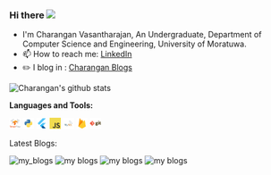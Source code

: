 ### Hi there <img src="https://media.giphy.com/media/hvRJCLFzcasrR4ia7z/giphy.gif" width="25px">

<!--
**charangan/charangan** is a ✨ _special_ ✨ repository because its `README.md` (this file) appears on your GitHub profile.-->

- I'm Charangan Vasantharajan, An Undergraduate, Department of Computer Science and Engineering, University of Moratuwa.
- 📫 How to reach me: [LinkedIn](www.linkedin.com/in/charangan)
- :pencil2:  I blog in : [Charangan Blogs](https://charangan.medium.com/)

![Charangan's github stats](https://github-readme-stats.vercel.app/api?username=chaarangan&show_icons=true&theme=radical)


**Languages and Tools:**  

<code><img height="20" src="https://raw.githubusercontent.com/github/explore/80688e429a7d4ef2fca1e82350fe8e3517d3494d/topics/tensorflow/tensorflow.png"></code>
<code><img height="20" src="https://raw.githubusercontent.com/github/explore/80688e429a7d4ef2fca1e82350fe8e3517d3494d/topics/python/python.png"></code>
<code><img height="20" src="https://raw.githubusercontent.com/github/explore/80688e429a7d4ef2fca1e82350fe8e3517d3494d/topics/flutter/flutter.png"></code>
<code><img height="20" src="https://raw.githubusercontent.com/github/explore/80688e429a7d4ef2fca1e82350fe8e3517d3494d/topics/javascript/javascript.png"></code>
<code><img height="20" src="https://raw.githubusercontent.com/github/explore/80688e429a7d4ef2fca1e82350fe8e3517d3494d/topics/mysql/mysql.png"></code>
<code><img height="20" src="https://raw.githubusercontent.com/github/explore/80688e429a7d4ef2fca1e82350fe8e3517d3494d/topics/firebase/firebase.png"></code>
<code><img height="20" src="https://raw.githubusercontent.com/github/explore/80688e429a7d4ef2fca1e82350fe8e3517d3494d/topics/git/git.png"></code>


Latest Blogs:

![my_blogs](https://github-readme-medium-recent-article.vercel.app/medium/@charangan/0)
![my blogs](https://github-readme-medium-recent-article.vercel.app/medium/@charangan/1)
![my blogs](https://github-readme-medium-recent-article.vercel.app/medium/@charangan/2)
![my blogs](https://github-readme-medium-recent-article.vercel.app/medium/@charangan/3)

